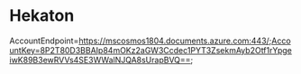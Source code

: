 # Hekaton


AccountEndpoint=https://mscosmos1804.documents.azure.com:443/;AccountKey=8P2T80D3BBAIp84mOKz2aGW3Ccdec1PYT3ZsekmAyb2Otf1rYpgeiwK89B3ewRVVs4SE3WWalNJQA8sUrapBVQ==;
